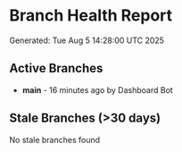 # Branch Health Report
Generated: Tue Aug  5 14:28:00 UTC 2025

## Active Branches
- **main** - 16 minutes ago by Dashboard Bot

## Stale Branches (>30 days)
No stale branches found
